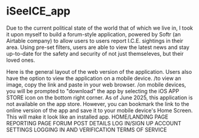 # iSeeICE_app

Due to the current political state of the world that of which we live in, I took it upon myself to build a forum-style application, powered by Softr (an Airtable company) to allow users to users report I.C.E. sightings in their area. Using pre-set filters, users are able to view the latest news and stay up-to-date for the safety and security of not just themseleves, but their loved ones. 




Here is the general layout of the web version of the application. Users also have the option to view the application on a mobile device. 
/to view an image, copy the link and paste in your web browser.
/on mobile devices, you will be prompted to "download" the app by selecting the iOS APP STORE icon on the bottom right corner. As of June 2025, this application is not available on the app store. However, you can bookmark the link to the online version of the app and save it to your mobile device's Home Screen. This will make it look like an installed app.
HOME/LANDING PAGE
REPORTING PAGE
FORUM
POST DETAILS
LOG IN/SIGN UP
ACCOUNT SETTINGS
LOGGING IN AND VERIFICATION
TERMS OF SERVICE
